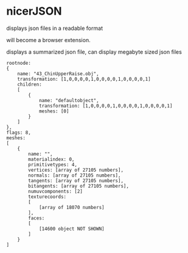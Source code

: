# nicerJSON
displays json files in a readable format

will become a browser extension.

displays a summarized json file, can display megabyte sized json files


```
rootnode: 
{
    name: "43_ChinUpperRaise.obj",
    transformation: [1,0,0,0,0,1,0,0,0,0,1,0,0,0,0,1]
    children: 
    [
        {
            name: "defaultobject",
            transformation: [1,0,0,0,0,1,0,0,0,0,1,0,0,0,0,1]
            meshes: [0]
        }
    ]
},
flags: 8,
meshes: 
[
    {
        name: "",
        materialindex: 0,
        primitivetypes: 4,
        vertices: [array of 27105 numbers],
        normals: [array of 27105 numbers],
        tangents: [array of 27105 numbers],
        bitangents: [array of 27105 numbers],
        numuvcomponents: [2]
        texturecoords: 
        [
            [array of 18070 numbers]
        ],
        faces: 
        [
            [14600 object NOT SHOWN]
        ]
    }
]
```
